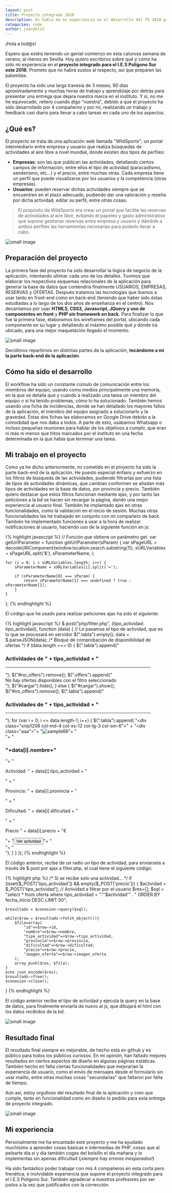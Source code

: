```yaml
---
layout: post
title: Proyecto integrado 2018
description: Os hablo de mi experiencia en el desarrollo del PI 2018 para el IES Polígono Sur
categories: code
author: juandels3
---
```


¡Hola a tod@s!

Espero que estéis teniendo un genial comienzo en esta calurosa semana de verano, al menos en Sevilla.
Hoy quiero escribiros sobre qué y cómo ha sido mi experiencia en el **proyecto integrado para el I.E.S Polígono Sur este 2018**. Prometo que no habrá sustos al respecto, así que preparen las palomitas.

El proyecto ha sido una larga travesía de 3 meses, 90 días aproximadamente y muchas horas de trabajo y aprendizaje por detrás para presentar una entrega que dejara nuestra marca en el instituto. Y sí, no me he equivocado, reitero cuando digo "nuestra", debido a que el proyecto ha sido desarrollado por 4 compañeros y por mí, realizando un trabajo y feedback casi diario para llevar a cabo tareas en cada uno de los aspectos.

## ¿Qué es?
El proyecto se trata de una aplicación web llamada "WildSports"; un portal intermediario entre empresa y usuario que realiza búsquedas de actividades al aire libre a nivel mundial, donde existen dos tipos de perfiles:

 - **Empresas**: son las que publican las actividades, detallando ciertos campos de información, entre ellos el tipo de actividad (paracaidismo, senderismo, etc...) y el precio, entre muchas otras. Cada empresa tiene un perfil que puede visualizarse por los usuarios y la competencia (otras empresas). 
 - **Usuarios**: pueden reservar dichas actividades siempre que se encuentren en el plazo adecuado, pudiendo dar una valoración y reseña por dicha actividad, editar su perfil, entre otras cosas.

> El propósito de WildSports era crear un portal que facilite las reservas de actividades al aire libre, evitando el papeleo y gasto administrativo que supone gestionar reservas entre empresa y usuario y dándole a ambos perfiles las herramientas necesarias para poderlo llevar a cabo.

![small image]({{site.baseurl}}/images/web-completa.png)

## Preparación del proyecto
La primera fase del proyecto ha sido desarrollar la lógica de negocio de la aplicación, intentando ultimar cada uno de los detalles. Tuvimos que elaborar los respectivos esquemas relacionales de la aplicación para generar la base de datos que contendría finalmente USUARIOS, EMPRESAS, RESERVAS y OFERTAS.
Después tratamos las tecnologías que ibamos a usar tanto en front-end como en back-end (teniendo que haber sido éstas estudiadas a lo largo de los dos años de enseñanza en el centro). Nos decantamos por usar **HTML5, CSS3, Javascript, JQuery y uso de componentes en front** y **PHP sin framework en back.**
Para finalizar lo que fue la primera fase, elaboramos los wireframes del portal, ubicando cada componente en su lugar y detallando al máximo posible qué y dónde irá ubicado, para una mejor maquetación llegado el momento.

![small image]({{site.baseurl}}/images/wireframe.png)

Decidimos repartirnos en distintas partes de la aplicación, **tocándome a mi la parte back-end de la aplicación**.

## Cómo ha sido el desarrollo
El workflow ha sido un constante cúmulo de comunicación entre los miembros del equipo, usando como medios principalmente una memoria, en la que se detalla qué y cuándo a realizado una tarea un miembro del equipo o si ha tenido problemas, cómo lo ha solucionado. También hemos usando una ficha de incidencias, donde se han detallado los mayores fallos de la aplicación, el miembro del equipo asignado a solucionarlo y la gravedad. Éstas dos fichas las elaboramos en Google Drive debido a la comodidad que nos daba a todos. A parte de esto, usábamos Whatsapp o incluso pequeñas reuniones para hablar de los objetivos a cumplir, que eran ni más ni menos que hitos marcados por el instituto en una fecha determinada en la que había que terminar una tarea.

## Mi trabajo en el proyecto
Como ya he dicho anteriormente, mi cometido en el proyecto ha sido la parte back-end de la aplicación. He puesto especial énfasis y esfuerzo en los filtros de búsqueda de las actividades, pudiendo filtrarlas por una lista de tipos de actividades dinámicas, que cambian conformen se añadan más tipos de actividades en la base de datos, por provincia y precio. También quiero destacar que estos filtros funcionan mediante ajax, y por tanto las peticiones a la bd se hacen sin recargar la página, dando una mejor experiencia al usuario final. También he implantado ajax en otras funcionalidades, como la validación en el inicio de sesión.
Muchas otras funcionalidades las he trabajado en conjunto con mi compañero de back.
También he implementado funciones a usar a la hora de realizar notificaciones al usuario, haciendo uso de la siguiente función en js:

{% highlight javascript %}
// Función que obtiene un parámetro get.
var getUrlParameter = function getUrlParameter(sParam) {
    var sPageURL = decodeURIComponent(window.location.search.substring(1)),
        sURLVariables = sPageURL.split('&'),
        sParameterName,
        i;

    for (i = 0; i < sURLVariables.length; i++) {
        sParameterName = sURLVariables[i].split('=');

        if (sParameterName[0] === sParam) {
            return sParameterName[1] === undefined ? true : sParameterName[1];
        }
    }
};
{% endhighlight %}

El código que he usado para realizar peticiones ajax ha sido el siguiente:

{% highlight javascript %}
$.post("php/filter.php", {tipo_actividad: tipo_actividad}, function (data) { // Le pasamos el tipo de actividad, que es lo que se procesará en servidor
        $(".tabla").empty();
        data = $.parseJSON(data);
        /* Bloque de comprobación de disponibilidad de ofertas */
        if (data.length === 0) {
            $(".tabla").append("<div id='titulo_filtro'><h3>Actividades de " + tipo_actividad + "</h3><hr style='width: 90%'/>");
            $("#no_offers").remove();
            $(".offers").append("<div id='no_offers'><span class='alert alert-info'><span class='glyphicon glyphicon-info-sign'></span> No hay ofertas disponibles con el filtro seleccionado</span></div>");
            $("#cargar").hide();
        } else {
            $("#cargar").show();
            $("#no_offers").remove();
            $(".tabla").append("<div id='titulo_filtro'><h3>Actividades de " + tipo_actividad + "</h3><hr style='width: 90%'/>");
            for (var i = 0; i <= data.length-1; i++) {
                $(".tabla").append(
                    "<div class=\"snip1208 col-md-4 col-xs-12 col-lg-3 col-sm-6\">" +
                    "<div class=\"aaa\">"+
                    "<img src='img/oferta/"+data[i].imagen_oferta+"' alt='sample66'/>"+
                    "<figcaption>"+
                    "<h3 id='nombre'>"+data[i].nombre+"</h3>"+
                    "<p id='actividad'>Actividad: " + data[i].tipo_actividad + "</p>" +
                    "<p id='provincia'>Provincia: " + data[i].provincia + "</p>" +
                    "<p id='dificultad'>Dificultad: " + data[i].dificultad + "</p>" +
                    "<p id='precio'>Precio " + data[i].precio + "€</p>"+
                    "<button>Ver actividad</button>"+
                    "</figcaption><a href='content/oferta.php?id="+data[i].id+"'></a>"+
                    "</div></div>");
            }
        }
    });
{% endhighlight %}

El código anterior, recibe de un radio un tipo de actividad, para enviarsela a través de $.post por ajax a filter.php, el cual tiene el siguiente código:

{% highlight php %}
/* Si se recibe solo una actividad... */
if (isset($_POST['tipo_actividad']) && empty($_POST['precio'])) {
    $actividad = $_POST['tipo_actividad']; // Actividad a filtrar por el usuario
    $res=[];
    $sql = "select * from oferta where tipo_actividad = "."'$actividad'" . " ORDER BY fecha_inicio DESC LIMIT 50";

    $resultado = $conexion->query($sql);

    while($row = $resultado->fetch_object()){
        $fila=array(
            "id"=>$row->id,
            "nombre"=>$row->nombre,
            "tipo_actividad"=>$row->tipo_actividad,
            "provincia"=>$row->provincia,
            "dificultad"=>$row->dificultad,
            "precio"=>$row->precio,
            "imagen_oferta"=>$row->imagen_oferta
        );
        array_push($res, $fila);
    }
    echo json_encode($res);
    $resultado->free();
    $conexion->close();
}
{% endhighlight %}

El código anterior recibe el tipo de actividad y ejecuta la query en la base de datos, para finalmente enviarla de nuevo al js, que dibujará el html con los datos recibidos de la bd.

![small image]({{site.baseurl}}/images/filtros.png)

## Resultado final
El resultado final siempre es mejorable, de hecho está en github y es público para todos los públicos curiosos. En mi opinión, han faltado mejores resultados en ciertos aspectos de diseño en algunas páginas estáticas. También hecho en falta ciertas funcionalidades que mejorarían la experiencia de usuario, como el envío de mensajes desde el formulario sin usar mailto, entre otras muchas cosas "secundarias" que faltaron por falta de tiempo.

Aún así, estoy orgulloso del resultado final de la aplicación y creo que cumple, tanto en funcionalidad como en diseño lo pedido para esta entrega de proyecto integrado. 

![small image]({{site.baseurl}}/images/quienes.png)

## Mi experiencia
Personalmente me ha encantado este proyecto y me ha ayudado muchísimo a aprender cosas básicas e intermedias de PHP, cosas que al pelearte día si y día también coges del bolsillo el día mañana y lo implementas sin apenas dificultad *(¡siempre hay errores inesperados!*) 

Ha sido fantástico poder trabajar con mis 4 compañeros en esta corta pero frenética, e inolvidable experiencia que supone el proyecto integrado para el I.E.S Polígono Sur. También agradecer a nuestros profesores por ser justos a la vez que justificados con la corrección.
